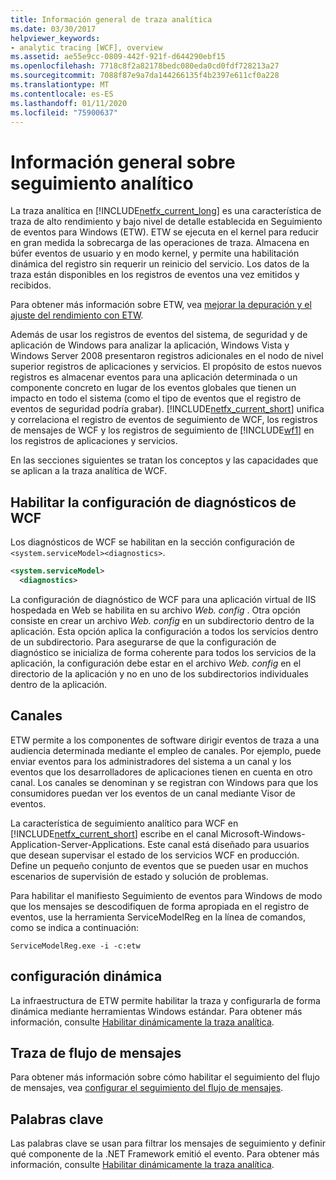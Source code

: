```yaml
---
title: Información general de traza analítica
ms.date: 03/30/2017
helpviewer_keywords:
- analytic tracing [WCF], overview
ms.assetid: ae55e9cc-0809-442f-921f-d644290ebf15
ms.openlocfilehash: 7718c8f2a82178bedc080eda0cd0fdf728213a27
ms.sourcegitcommit: 7088f87e9a7da144266135f4b2397e611cf0a228
ms.translationtype: MT
ms.contentlocale: es-ES
ms.lasthandoff: 01/11/2020
ms.locfileid: "75900637"
---
```

# <a name="analytic-tracing-overview"></a>Información general sobre seguimiento analítico

La traza analítica en [!INCLUDE[netfx_current_long](../../../../../includes/netfx-current-long-md.md)] es una característica de traza de alto rendimiento y bajo nivel de detalle establecida en Seguimiento de eventos para Windows (ETW). ETW se ejecuta en el kernel para reducir en gran medida la sobrecarga de las operaciones de traza. Almacena en búfer eventos de usuario y en modo kernel, y permite una habilitación dinámica del registro sin requerir un reinicio del servicio. Los datos de la traza están disponibles en los registros de eventos una vez emitidos y recibidos.

Para obtener más información sobre ETW, vea [mejorar la depuración y el ajuste del rendimiento con ETW](https://docs.microsoft.com/archive/msdn-magazine/2007/april/event-tracing-improve-debugging-and-performance-tuning-with-etw).

 Además de usar los registros de eventos del sistema, de seguridad y de aplicación de Windows para analizar la aplicación, Windows Vista y Windows Server 2008 presentaron registros adicionales en el nodo de nivel superior registros de aplicaciones y servicios. El propósito de estos nuevos registros es almacenar eventos para una aplicación determinada o un componente concreto en lugar de los eventos globales que tienen un impacto en todo el sistema (como el tipo de eventos que el registro de eventos de seguridad podría grabar). [!INCLUDE[netfx_current_short](../../../../../includes/netfx-current-short-md.md)] unifica y correlaciona el registro de eventos de seguimiento de WCF, los registros de mensajes de WCF y los registros de seguimiento de [!INCLUDE[wf1](../../../../../includes/wf1-md.md)] en los registros de aplicaciones y servicios.

En las secciones siguientes se tratan los conceptos y las capacidades que se aplican a la traza analítica de WCF.

## <a name="enable-wcf-diagnostics-settings"></a>Habilitar la configuración de diagnósticos de WCF

Los diagnósticos de WCF se habilitan en la sección configuración de `<system.serviceModel><diagnostics>`.

```xml
<system.serviceModel>
  <diagnostics>
```

La configuración de diagnóstico de WCF para una aplicación virtual de IIS hospedada en Web se habilita en su archivo *Web. config* . Otra opción consiste en crear un archivo *Web. config* en un subdirectorio dentro de la aplicación. Esta opción aplica la configuración a todos los servicios dentro de un subdirectorio. Para asegurarse de que la configuración de diagnóstico se inicializa de forma coherente para todos los servicios de la aplicación, la configuración debe estar en el archivo *Web. config* en el directorio de la aplicación y no en uno de los subdirectorios individuales dentro de la aplicación.

## <a name="channels"></a>Canales

ETW permite a los componentes de software dirigir eventos de traza a una audiencia determinada mediante el empleo de canales. Por ejemplo, puede enviar eventos para los administradores del sistema a un canal y los eventos que los desarrolladores de aplicaciones tienen en cuenta en otro canal. Los canales se denominan y se registran con Windows para que los consumidores puedan ver los eventos de un canal mediante Visor de eventos.

 La característica de seguimiento analítico para WCF en [!INCLUDE[netfx_current_short](../../../../../includes/netfx-current-short-md.md)] escribe en el canal Microsoft-Windows-Application-Server-Applications. Este canal está diseñado para usuarios que desean supervisar el estado de los servicios WCF en producción. Define un pequeño conjunto de eventos que se pueden usar en muchos escenarios de supervisión de estado y solución de problemas.

 Para habilitar el manifiesto Seguimiento de eventos para Windows de modo que los mensajes se descodifiquen de forma apropiada en el registro de eventos, use la herramienta ServiceModelReg en la línea de comandos, como se indica a continuación:

 `ServiceModelReg.exe -i -c:etw`

## <a name="dynamic-configuration"></a>configuración dinámica

La infraestructura de ETW permite habilitar la traza y configurarla de forma dinámica mediante herramientas Windows estándar. Para obtener más información, consulte [Habilitar dinámicamente la traza analítica](dynamically-enabling-analytic-tracing.md).

## <a name="message-flow-tracing"></a>Traza de flujo de mensajes

Para obtener más información sobre cómo habilitar el seguimiento del flujo de mensajes, vea [configurar el seguimiento del flujo de mensajes](configuring-message-flow-tracing.md).

## <a name="keywords"></a>Palabras clave

Las palabras clave se usan para filtrar los mensajes de seguimiento y definir qué componente de la .NET Framework emitió el evento. Para obtener más información, consulte [Habilitar dinámicamente la traza analítica](dynamically-enabling-analytic-tracing.md).
